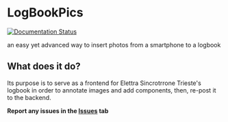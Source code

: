 # LogBookPics
[![Documentation Status](https://readthedocs.org/projects/logbookpics-docs/badge/?version=latest)](https://logbookpics-docs.readthedocs.io/en/latest/?badge=latest)

an easy yet advanced way to insert photos from a smartphone to a logbook

## What does it do?
Its purpose is to serve as a frontend for Elettra Sincrotrrone Trieste's logbook in order to annotate images and add components, then, re-post it to the backend.

**Report any issues in the [Issues](https://github.com/Ulviquellovero/LogbookPicsApp/issues) tab**
